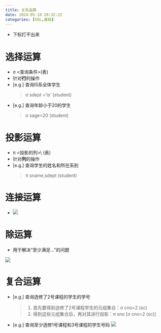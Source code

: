 ```yaml
---
title: 关系运算
date: 2024-05-10 20:32:22
categories: [SQL,基础]
---
```

- 下标打不出来

# 选择运算
- σ \<查询条件\>(表)
- 针对**行**的操作
- [e.g.] 查询IS系全体学生
    > σ sdept =’is’ (student)
- [e.g.] 查询年龄小于20的学生
    > σ sage<20 (student)
<!-- more -->


# 投影运算
- π \<投影的列>\ (表)
- 针对**列**的操作
- [e.g.] 查询学生的姓名和所在系别
    > π sname,sdept (student)


# 连接运算
- <img src="/img/calculate/pic1.png">


# 除运算
- 用于解决“至少满足...”的问题
<img src="/img/calculate/pic2.png">


# 复合运算
- [e.g.] 查询选修了2号课程的学生的学号
    > 1. 首先要得到选修了2号课程学生的元组集合：σ cno=2 (sc)
    > 2. 得到这些元组集合后，再对其进行投影：π sno [σ cno=2 (sc)]

- [e.g.] 查询至少选修1号课程和3号课程的学生号码
    <img src="/img/calculate/pic3.png">

